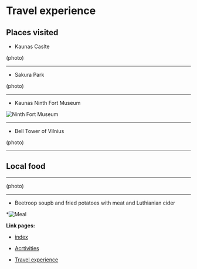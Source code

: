 # Travel experience 
## Places visited

* Kaunas Caslte

(photo)

******************************************************************************************************************************************************************************************************************************

+ Sakura Park

(photo)

******************************************************************************************************************************************************************************************************************************

- Kaunas Ninth Fort Museum

![Ninth Fort Museum](https://mediaim.expedia.com/destination/2/881ddb3dff1108c36b24df398bbf504f.jpg)

******************************************************************************************************************************************************************************************************************************

+ Bell Tower of Vilnius
  
(photo)

******************************************************************************************************************************************************************************************************************************
## Local food 
********************************************************************************************************************************************************************************************************************************


(photo)

********************************************************************************************************************************************************************************************************************************

-  Beetroop soupb and fried potatoes with meat and Luthianian cider

*![Meal](1696439334840.jpg)

**Link pages:**


* [index](index)
  

*  [Acrtivities](2-Activities)
  
  
*  [Travel experience](3-Travel%20experience)
